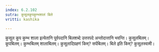```yaml
---
index: 6.2.102
sutra: कुसूलकूपकुम्भशालं बिले
vritti: kashika

---
```

कुसूल कूप कुम्भ शाला इत्येतानि पूर्वपदानि बिलशब्दे उत्तरपदे अन्तोदात्तानि भवन्ति। कुसूलबिलम्। कूपबिलम्। कुम्भबिलम् शालाबिलम्। कुसूलादिग्रहणं किम्? सर्पबिलम्। बिले इति किम्? कुसूलस्वामी।